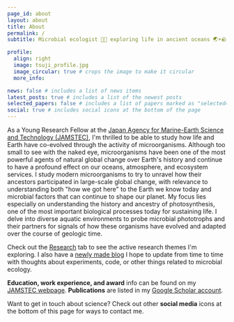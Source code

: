 ```yaml
---
page_id: about
layout: about
title: About
permalink: /
subtitle: Microbial ecologist 🔬🦠 exploring life in ancient oceans 🌏☀️🪨

profile:
  align: right
  image: tsuji_profile.jpg
  image_circular: true # crops the image to make it circular
  more_info:

news: false # includes a list of news items
latest_posts: true # includes a list of the newest posts
selected_papers: false # includes a list of papers marked as "selected={true}"
social: true # includes social icons at the bottom of the page
---
```


As a Young Research Fellow at the <a href='https://www.jamstec.go.jp/e/'>Japan Agency for Marine-Earth Science and
Technology (JAMSTEC)</a>, I'm thrilled to be able to study how life and Earth have co-evolved through the activity of
microorganisms. Although too small to see with the naked eye, microorganisms have been one of the most powerful agents
of natural global change over Earth's history and continue to have a profound effect on our oceans, atmosphere, and
ecosystem services. I study modern microorganisms to try to unravel how their ancestors participated in large-scale
global change, with relevance to understanding both "how we got here" to the Earth we know today and microbial factors
that can continue to shape our planet. My focus lies especially on understanding the history and ancestry of
photosynthesis, one of the most important biological processes today for sustaining life. I delve into diverse aquatic
environments to probe microbial phototrophs and their partners for signals of how these organisms have evolved and
adapted over the course of geologic time.

Check out the <a href='/projects'>Research</a> tab to see the active research themes I'm exploring. I also have a
<a href='/blog'>newly made blog</a> I hope to update from time to time with thoughts about experiments, code, or other things
related to microbial ecology.

**Education, work experience, and award** info can be found on my <a href='https://www.jamstec.go.jp/sugar/e/members/personal/Jackson_M_Tsuji.html'>JAMSTEC webpage</a>.
**Publications** are listed in my <a href='https://scholar.google.com/citations?user=9W_OeUoAAAAJ&hl'>Google Scholar account</a>.

Want to get in touch about science? Check out other **social media** icons at the bottom of this page for ways to contact me.

<br/>
